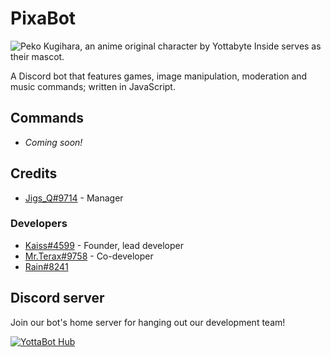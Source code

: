 # PixaBot

![Peko Kugihara, an anime original character by Yottabyte Inside serves as their mascot.](https://orig13.deviantart.net/ce10/f/2017/228/5/3/pixa_by_exjageroo-dbka7oa.png)

A Discord bot that features games, image manipulation, moderation and music commands; written in JavaScript.

## Commands
* *Coming soon!*

## Credits
* [Jigs_Q#9714](https://github.com/heri0nd3) - Manager

### Developers
* [Kaiss#4599](https://github.com/OfficialRain) - Founder, lead developer
* [Mr.Terax#9758](https://github.com/MrTeraxYT) - Co-developer
* [Rain#8241](https://github.com/OfficialRain)

## Discord server
Join our bot's home server for hanging out our development team!

[![YottaBot Hub](https://discordapp.com/api/guilds/347282801021943810/widget.png?style=banner3)](https://discord.gg/mQ85U7m)
